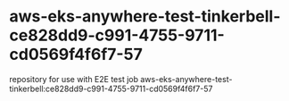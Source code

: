 # aws-eks-anywhere-test-tinkerbell-ce828dd9-c991-4755-9711-cd0569f4f6f7-57
repository for use with E2E test job aws-eks-anywhere-test-tinkerbell:ce828dd9-c991-4755-9711-cd0569f4f6f7-57
